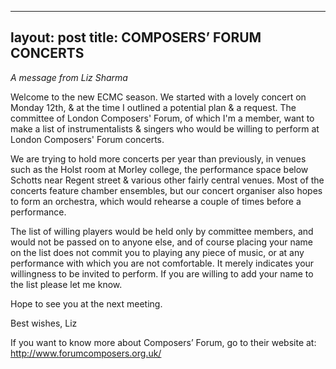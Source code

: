 ---
layout: post
title: COMPOSERS’ FORUM CONCERTS
--------------------------------
*A message from Liz Sharma*

Welcome to the new ECMC season. We started with a lovely concert on Monday 12th, 
& at the time I outlined a potential plan & a request. The committee of London 
Composers' Forum, of which I'm a member, want to make a list of instrumentalists 
& singers who would be willing to perform at London Composers' Forum concerts.

We are trying to hold more concerts per year than previously, in venues such 
as the Holst room at Morley college, the performance space below Schotts near
Regent street & various other fairly central venues. Most of the concerts feature 
chamber ensembles, but our concert organiser also hopes to form an orchestra, which 
would rehearse a couple of times before a performance. 

The list of willing players would be held only by committee members, and 
would not be passed on to anyone else, and of course placing your name on the 
list does not commit you to playing any piece of music, or at any performance 
with which you are not comfortable. It merely indicates your willingness to be 
invited to perform. If you are willing to add your name to the list please 
let me know.

Hope to see you at the next meeting.

Best wishes, Liz

If you want to know more about Composers’ Forum, go to their website at:  http://www.forumcomposers.org.uk/
 
 
